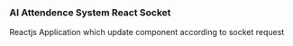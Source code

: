 ### AI Attendence System React Socket

<p>Reactjs Application which update component according to socket request</p>